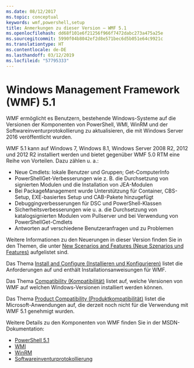 ```yaml
---
ms.date: 08/12/2017
ms.topic: conceptual
keywords: wmf,powershell,setup
title: Anmerkungen zu dieser Version – WMF 5.1
ms.openlocfilehash: dd68f101e6f21256f966f7472dabc273a475a25e
ms.sourcegitcommit: 5990f04b8042ef2d8e571bec6d5b051e64c9921c
ms.translationtype: HT
ms.contentlocale: de-DE
ms.lasthandoff: 03/12/2019
ms.locfileid: "57795333"
---
```

# <a name="windows-management-framework-wmf-51"></a>Windows Management Framework (WMF) 5.1

WMF ermöglicht es Benutzern, bestehende Windows-Systeme auf die Versionen der Komponenten von PowerShell, WMI, WinRM und der Softwareinventurprotokollierung zu aktualisieren, die mit Windows Server 2016 veröffentlicht wurden.

WMF 5.1 kann auf Windows 7, Windows 8.1, Windows Server 2008 R2, 2012 und 2012 R2 installiert werden und bietet gegenüber WMF 5.0 RTM eine Reihe von Vorteilen. Dazu zählen u. a.:

- Neue Cmdlets: lokale Benutzer und Gruppen; Get-ComputerInfo
- PowerShellGet-Verbesserungen wie z. B. die Durchsetzung von signierten Modulen und die Installation von JEA-Modulen
- Bei PackageManagement wurde Unterstützung für Container, CBS-Setup, EXE-basiertes Setup und CAB-Pakete hinzugefügt
- Debuggingverbesserungen für DSC und PowerShell-Klassen
- Sicherheitsverbesserungen wie u. a. die Durchsetzung von katalogsignierten Modulen vom Pullserver und bei Verwendung von PowerShellGet-Cmdlets
- Antworten auf verschiedene Benutzeranfragen und zu Problemen

Weitere Informationen zu den Neuerungen in dieser Version finden Sie in den Themen, die unter [New Scenarios and Features (Neue Szenarios und Features)](https://docs.microsoft.com/powershell/wmf/5.1/scenarios-features) aufgelistet sind.

Das Thema [Install and Configure (Installieren und Konfigurieren)](https://docs.microsoft.com/powershell/wmf/5.1/install-configure) listet die Anforderungen auf und enthält Installationsanweisungen für WMF.

Das Thema [Compatibility (Kompatibilität)](https://docs.microsoft.com/powershell/wmf/5.1/compatibility) listet auf, welche Versionen von WMF auf welchen Windows-Versionen installiert werden können.

Das Thema [Product Compatibility (Produktkompatibilität)](https://docs.microsoft.com/powershell/wmf/5.1/productincompat) listet die Microsoft-Anwendungen auf, die derzeit noch nicht für die Verwendung mit WMF 5.1 genehmigt wurden.

Weitere Details zu den Komponenten von WMF finden Sie in der MSDN-Dokumentation:

- [PowerShell 5.1](https://docs.microsoft.com/powershell/)
- [WMI](https://msdn.microsoft.com/library/jj152383(v=vs.85).aspx)
- [WinRM](https://msdn.microsoft.com/library/aa384426(v=vs.85).aspx)
- [Softwareinventurprotokollierung](https://technet.microsoft.com/library/dn383584(v=ws.11).aspx)
